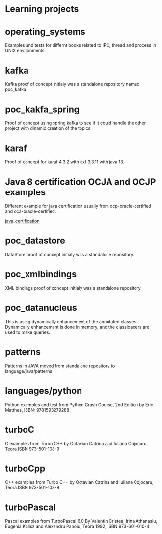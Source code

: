 # Learning projects

# operating_systems

Examples and tests for differnt books related to IPC, thread and process in UNIX environments.


# kafka

Kafka proof of concept initialy was a standalone repository named poc_kafka.

# poc_kakfa_spring

Proof of concept using spring kafka to see if it could handle the other project with dinamic creation
of the topics.

# karaf

Proof of concept for karaf 4.3.2 with cxf 3.3.11 with java 13.


# Java 8 certification OCJA and OCJP examples

Different example for java certification usually from ocp-oracle-certified and oca-oracle-certified.

[java_certification](language/java/certification/README.md)


# poc_datastore

DataStore proof of concept initialy was a standalone repository.


# poc_xmlbindings

XML bindings proof of concept initialy was a standalone repository.

# poc_datanucleus

This is using dynamically enhancement of the annotated classes.
Dynamically enhancement is done in memory, and the classloaders are used to make queries.


# patterns

Patterns in JAVA moved from standalone repository to language/java/patterns


# languages/python

Python exemples and test from Python Crash Course, 2nd Edition by Eric Matthes, ISBN: 9781593279288


# turboC

C examples from Turbo C++ by Octavian Catrina and Iuliana Cojocaru, Teora ISBN 973-501-108-9


# turboCpp

C++ examples from Turbo C++ by Octavian Catrina and Iuliana Cojocaru, Teora ISBN 973-501-108-9


# turboPascal

Pascal examples from TurboPascal 6.0 By Valentin Cristea, Irina Athanasiu, Eugenia Kalisz and Alexandru Panoiu, Teora 1992, ISBN 973-601-010-4


